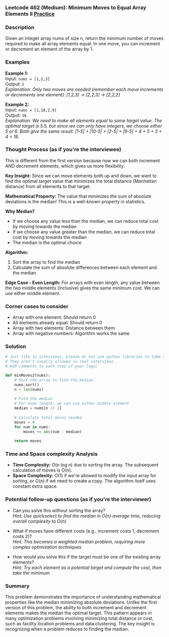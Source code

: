 ### Leetcode 462 (Medium): Minimum Moves to Equal Array Elements II [Practice](https://leetcode.com/problems/minimum-moves-to-equal-array-elements-ii)

### Description  
Given an integer array nums of size n, return the minimum number of moves required to make all array elements equal. In one move, you can increment or decrement an element of the array by 1.

### Examples  

**Example 1:**  
Input: `nums = [1,2,3]`  
Output: `2`  
*Explanation: Only two moves are needed (remember each move increments or decrements one element):*
*[1,2,3] → [2,2,3] → [2,2,2]*

**Example 2:**  
Input: `nums = [1,10,2,9]`  
Output: `16`  
*Explanation: We need to make all elements equal to some target value. The optimal target is 5.5, but since we can only have integers, we choose either 5 or 6. Both give the same result: |1-5| + |10-5| + |2-5| + |9-5| = 4 + 5 + 3 + 4 = 16.*


### Thought Process (as if you're the interviewee)  
This is different from the first version because now we can both increment AND decrement elements, which gives us more flexibility.

**Key Insight:**
Since we can move elements both up and down, we want to find the optimal target value that minimizes the total distance (Manhattan distance) from all elements to that target.

**Mathematical Property:**
The value that minimizes the sum of absolute deviations is the median! This is a well-known property in statistics.

**Why Median?**
- If we choose any value less than the median, we can reduce total cost by moving towards the median
- If we choose any value greater than the median, we can reduce total cost by moving towards the median
- The median is the optimal choice

**Algorithm:**
1. Sort the array to find the median
2. Calculate the sum of absolute differences between each element and the median

**Edge Case - Even Length:**
For arrays with even length, any value between the two middle elements (inclusive) gives the same minimum cost. We can use either middle element.


### Corner cases to consider  
- Array with one element: Should return 0  
- All elements already equal: Should return 0  
- Array with two elements: Distance between them  
- Array with negative numbers: Algorithm works the same  


### Solution

```python
# Just like in interviews, please do not use python libraries to take shortcuts.
# They aren't usually allowed in real interviews.
# Add comments to each step of your logic

def minMoves2(nums):
    # Sort the array to find the median
    nums.sort()
    n = len(nums)
    
    # Find the median
    # For even length, we can use either middle element
    median = nums[n // 2]
    
    # Calculate total moves needed
    moves = 0
    for num in nums:
        moves += abs(num - median)
    
    return moves

```

### Time and Space complexity Analysis  

- **Time Complexity:** O(n log n) due to sorting the array. The subsequent calculation of moves is O(n).
- **Space Complexity:** O(1) if we're allowed to modify the input array for sorting, or O(n) if we need to create a copy. The algorithm itself uses constant extra space.


### Potential follow-up questions (as if you're the interviewer)  

- Can you solve this without sorting the array?  
  *Hint: Use quickselect to find the median in O(n) average time, reducing overall complexity to O(n)*

- What if moves have different costs (e.g., increment costs 1, decrement costs 2)?  
  *Hint: This becomes a weighted median problem, requiring more complex optimization techniques*

- How would you solve this if the target must be one of the existing array elements?  
  *Hint: Try each element as a potential target and compute the cost, then take the minimum*

### Summary
This problem demonstrates the importance of understanding mathematical properties like the median minimizing absolute deviations. Unlike the first version of this problem, the ability to both increment and decrement elements makes the median the optimal target. This pattern appears in many optimization problems involving minimizing total distance or cost, such as facility location problems and data clustering. The key insight is recognizing when a problem reduces to finding the median.

